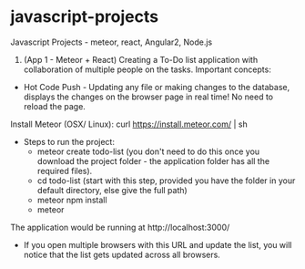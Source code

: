 # javascript-projects
Javascript Projects - meteor, react, Angular2, Node.js 

1. (App 1 - Meteor + React) Creating a To-Do list application with collaboration of multiple people on the tasks. 
Important concepts:
- Hot Code Push - Updating any file or making changes to the database, displays the changes on the browser page in real time! No need to reload the page. 

Install Meteor (OSX/ Linux): curl https://install.meteor.com/ | sh

- Steps to run the project: 
  - meteor create todo-list (you don't need to do this once you download the project folder - the application folder has all  the required files). 
  - cd todo-list (start with this step, provided you have the folder in your default directory, else give the full path) 
  - meteor npm install
  - meteor 

The application would be running at http://localhost:3000/
- If you open multiple browsers with this URL and update the list, you will notice that the list gets updated across all browsers.

  


